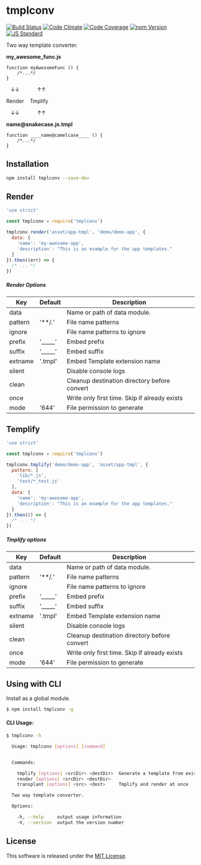 tmplconv
==========

<!---
This file is generated by ape-tmpl. Do not update manually.
--->

<!-- Badge Start -->
<a name="badges"></a>

[![Build Status][bd_travis_shield_url]][bd_travis_url]
[![Code Climate][bd_codeclimate_shield_url]][bd_codeclimate_url]
[![Code Coverage][bd_codeclimate_coverage_shield_url]][bd_codeclimate_url]
[![npm Version][bd_npm_shield_url]][bd_npm_url]
[![JS Standard][bd_standard_shield_url]][bd_standard_url]

[bd_repo_url]: https://github.com/okunishinishi/node-tmplconv
[bd_travis_url]: http://travis-ci.org/okunishinishi/node-tmplconv
[bd_travis_shield_url]: http://img.shields.io/travis/okunishinishi/node-tmplconv.svg?style=flat
[bd_license_url]: https://github.com/okunishinishi/node-tmplconv/blob/master/LICENSE
[bd_codeclimate_url]: http://codeclimate.com/github/okunishinishi/node-tmplconv
[bd_codeclimate_shield_url]: http://img.shields.io/codeclimate/github/okunishinishi/node-tmplconv.svg?style=flat
[bd_codeclimate_coverage_shield_url]: http://img.shields.io/codeclimate/coverage/github/okunishinishi/node-tmplconv.svg?style=flat
[bd_gemnasium_url]: https://gemnasium.com/okunishinishi/node-tmplconv
[bd_gemnasium_shield_url]: https://gemnasium.com/okunishinishi/node-tmplconv.svg
[bd_npm_url]: http://www.npmjs.org/package/tmplconv
[bd_npm_shield_url]: http://img.shields.io/npm/v/tmplconv.svg?style=flat
[bd_standard_url]: http://standardjs.com/
[bd_standard_shield_url]: https://img.shields.io/badge/code%20style-standard-brightgreen.svg

<!-- Badge End -->


<!-- Description Start -->
<a name="description"></a>

Two way template converter.

<!-- Description End -->


<!-- Overview Start -->
<a name="overview"></a>


**my_awesome_func.js**
```
function myAwesomeFunc () {
    /*...*/
}
```

&nbsp;&nbsp;   &darr;&darr;   &nbsp;&nbsp;&nbsp;&nbsp;&nbsp;&nbsp;&nbsp;&nbsp;&nbsp;&nbsp;   &uarr;&uarr;

Render  &nbsp;&nbsp;  Tmplify

&nbsp;&nbsp;   &darr;&darr;   &nbsp;&nbsp;&nbsp;&nbsp;&nbsp;&nbsp;&nbsp;&nbsp;&nbsp;&nbsp;   &uarr;&uarr;

**____name<span></span>@snakecase____.js.tmpl**

```
function ____name@camelcase____ () {
    /*...*/
}
```


<!-- Overview End -->


<!-- Sections Start -->
<a name="sections"></a>

<!-- Section from "doc/guides/01.Installation.md.hbs" Start -->

<a name="section-doc-guides-01-installation-md"></a>
Installation
-----

```bash
npm install tmplconv --save-dev
```


<!-- Section from "doc/guides/01.Installation.md.hbs" End -->

<!-- Section from "doc/guides/02.Render.md.hbs" Start -->

<a name="section-doc-guides-02-render-md"></a>
Render
---------

```javascript
'use strict'

const tmplconv = require('tmplconv')

tmplconv.render('asset/app-tmpl', 'demo/demo-app', {
  data: {
    'name': 'my-awesome-app',
    'description': "This is an example for the app templates."
  }
}).then((err) => {
  /* ... */
})

```

##### Render Options

| Key | Default | Description |
| --- | --- | --- |
| data |  | Name or path of data module. |
| pattern | '**/*.*' | File name patterns |
| ignore |  | File name patterns to ignore |
| prefix | '_____' | Embed prefix |
| suffix | '_____' | Embed suffix |
| extname | '.tmpl' | Embed Template extension name |
| silent |  | Disable console logs |
| clean |  | Cleanup destination directory before convert |
| once |  | Write only first time. Skip if already exists |
| mode | '644' | File permission to generate |



<!-- Section from "doc/guides/02.Render.md.hbs" End -->

<!-- Section from "doc/guides/03.Templify.md.hbs" Start -->

<a name="section-doc-guides-03-templify-md"></a>
Templify
---------

```javascript
'use strict'

const tmplconv = require('tmplconv')

tmplconv.tmplify('demo/demo-app', 'asset/app-tmpl', {
  pattern: [
    'lib/*.js',
    'test/*_test.js'
  ],
  data: {
    'name': 'my-awesome-app',
    'description': "This is an example for the app templates."
  }
}).then(() => {
  /* ... */
})

```

##### Tmplify options
| Key | Default | Description |
| --- | --- | --- |
| data |  | Name or path of data module. |
| pattern | '**/*.*' | File name patterns |
| ignore |  | File name patterns to ignore |
| prefix | '_____' | Embed prefix |
| suffix | '_____' | Embed suffix |
| extname | '.tmpl' | Embed Template extension name |
| silent |  | Disable console logs |
| clean |  | Cleanup destination directory before convert |
| once |  | Write only first time. Skip if already exists |
| mode | '644' | File permission to generate |


<!-- Section from "doc/guides/03.Templify.md.hbs" End -->

<!-- Section from "doc/guides/04.CLI.md.hbs" Start -->

<a name="section-doc-guides-04-c-l-i-md"></a>
Using with CLI
---------

Install as a global module.

```bash
$ npm install tmplconv -g
```

#### CLI Usage:

```bash
$ tmplconv -h

  Usage: tmplconv [options] [command]


  Commands:

    tmplify [options] <srcDir> <destDir>  Generate a template from existing files
    render [options] <srcDir> <destDir> 
    transplant [options] <src> <dest>     Tmplify and render at once

  Two way template converter.

  Options:

    -h, --help     output usage information
    -V, --version  output the version number


```

<!-- Section from "doc/guides/04.CLI.md.hbs" End -->


<!-- Sections Start -->


<!-- LICENSE Start -->
<a name="license"></a>

License
-------
This software is released under the [MIT License](https://github.com/okunishinishi/node-tmplconv/blob/master/LICENSE).

<!-- LICENSE End -->


